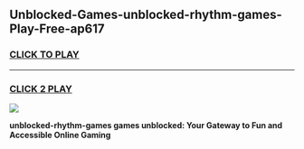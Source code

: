 
## Unblocked-Games-unblocked-rhythm-games-Play-Free-ap617
<h3>
<a href="https://premium76.site?title=unblocked-rhythm-games&ref=18A1">CLICK TO PLAY</a></h3>
<hr>

<h3>
<a href="https://premium76.site?title=unblocked-rhythm-games&ref=18A1">CLICK 2 PLAY</a>
  
</h3>

<a href="https://premium76.site?title=unblocked-rhythm-games&ref=18A1"><img src="https://clearcache.store/games.png"></a>


**unblocked-rhythm-games games unblocked: Your Gateway to Fun and Accessible Online Gaming**
